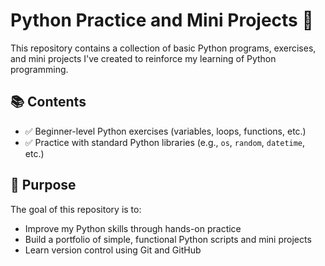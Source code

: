# Python Practice and Mini Projects 🐍

This repository contains a collection of basic Python programs, exercises, and mini projects I've created to reinforce my learning of Python programming.

## 📚 Contents

- ✅ Beginner-level Python exercises (variables, loops, functions, etc.)
- ✅ Practice with standard Python libraries (e.g., `os`, `random`, `datetime`, etc.)

## 🎯 Purpose

The goal of this repository is to:
- Improve my Python skills through hands-on practice
- Build a portfolio of simple, functional Python scripts and mini projects
- Learn version control using Git and GitHub
